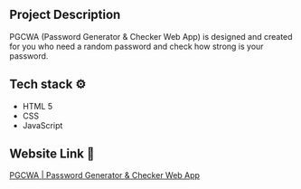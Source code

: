 ## Project Description
PGCWA (Password Generator & Checker Web App) is designed and created for you who need a random password and check how strong is your password.

## Tech stack ⚙
<ul>
    <li>HTML 5</li>
    <li>CSS</li>
    <li>JavaScript</li>
</ul>

## Website Link 🔗
<a href = "https://pgcwa.netlify.app"> PGCWA | Password Generator & Checker Web App
